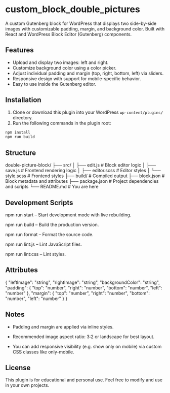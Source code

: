 # custom_block_double_pictures

A custom Gutenberg block for WordPress that displays two side-by-side images with customizable padding, margin, and background color. Built with React and WordPress Block Editor (Gutenberg) components.

## Features

- Upload and display two images: left and right.
- Customize background color using a color picker.
- Adjust individual padding and margin (top, right, bottom, left) via sliders.
- Responsive design with support for mobile-specific behavior.
- Easy to use inside the Gutenberg editor.

## Installation

1. Clone or download this plugin into your WordPress `wp-content/plugins/` directory.
2. Run the following commands in the plugin root:

```bash
npm install
npm run build
```

## Structure

double-picture-block/
├── src/
│ ├── edit.js # Block editor logic
│ ├── save.js # Frontend rendering logic
│ ├── editor.scss # Editor styles
│ └── style.scss # Frontend styles
├── build/ # Compiled output
├── block.json # Block metadata and attributes
├── package.json # Project dependencies and scripts
└── README.md # You are here

## Development Scripts

npm run start – Start development mode with live rebuilding.

npm run build – Build the production version.

npm run format – Format the source code.

npm run lint:js – Lint JavaScript files.

npm run lint:css – Lint styles.

## Attributes

{
"leftImage": "string",
"rightImage": "string",
"backgroundColor": "string",
"padding": {
"top": "number",
"right": "number",
"bottom": "number",
"left": "number"
},
"margin": {
"top": "number",
"right": "number",
"bottom": "number",
"left": "number"
}
}

## Notes

- Padding and margin are applied via inline styles.

- Recommended image aspect ratio: 3:2 or landscape for best layout.

- You can add responsive visibility (e.g. show only on mobile) via custom CSS classes like only-mobile.

## License

This plugin is for educational and personal use. Feel free to modify and use in your own projects.
